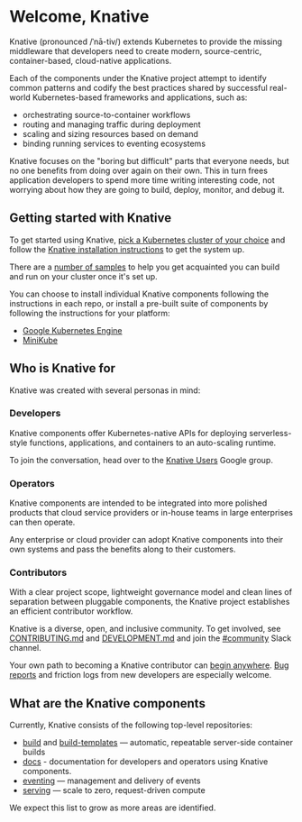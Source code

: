 # Welcome, Knative

Knative (pronounced /ˈnā-tiv/) extends Kubernetes to provide the
missing middleware that developers need to create modern,
source-centric, container-based, cloud-native applications.

Each of the components under the Knative project attempt to identify
common patterns and codify the best practices shared by successful
real-world Kubernetes-based frameworks and applications, such as:

- orchestrating source-to-container workflows
- routing and managing traffic during deployment
- scaling and sizing resources based on demand
- binding running services to eventing ecosystems

Knative focuses on the "boring but difficult" parts that everyone
needs, but no one benefits from doing over again on their own. This in
turn frees application developers to spend more time writing
interesting code, not worrying about how they are going to build,
deploy, monitor, and debug it.

## Getting started with Knative

To get started using Knative, [pick a Kubernetes cluster of your choice](https://kubernetes.io/docs/setup/pick-right-solution/)
and follow the [Knative installation instructions](/install/Knative-with-GKE.md)
to get the system up.

There are a [number of samples](serving/samples/README.md) to help you get acquainted you can build
and run on your cluster once it's set up.

You can choose to install individual Knative components following the
instructions in each repo, or install a pre-built suite of components
by following the instructions for your platform:

- [Google Kubernetes Engine](install/Knative-with-GKE.md)
- [MiniKube](install/Knative-with-Minikube.md)

## Who is Knative for

Knative was created with several personas in mind:

### Developers

Knative components offer Kubernetes-native APIs for deploying
serverless-style functions, applications, and containers to an auto-scaling
runtime.

To join the conversation, head over to the
[Knative Users](https://groups.google.com/d/forum/knative-users) Google group.

### Operators

Knative components are intended to be integrated into more polished
products that cloud service providers or in-house teams in large
enterprises can then operate.

Any enterprise or cloud provider can adopt Knative components into
their own systems and pass the benefits along to their customers.

### Contributors

With a clear project scope, lightweight governance model and clean
lines of separation between pluggable components, the Knative project
establishes an efficient contributor workflow.

Knative is a diverse, open, and inclusive community. To get involved,
see [CONTRIBUTING.md](https://github.com/knative/serving/CONTRIBUTING.md) and
[DEVELOPMENT.md](https://github.com/knative/serving/DEVELOPMENT.md) and join the
[#community](https://knative.slack.com/messages/C92U2C59P/) Slack channel.

Your own path to becoming a Knative contributor can
[begin anywhere](https://github.com/knative/serving/issues?q=is%3Aopen+is%3Aissue+label%3A%22good+first+issue%22).
[Bug reports](https://github.com/knative/serving/issues/new) and
friction logs from new developers are especially welcome.

## What are the Knative components

Currently, Knative consists of the following top-level repositories:

- [build](https://github.com/knative/build) and
  [build-templates](https://github.com/knative/build-templates) —
  automatic, repeatable server-side container builds
- [docs](https://github.com/knative/docs) - documentation for developers and
  operators using Knative components.
- [eventing](https://github.com/knative/eventing) — management and
  delivery of events
- [serving](https://github.com/knative/serving) — scale to zero,
  request-driven compute

We expect this list to grow as more areas are identified.
